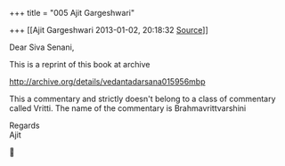 +++
title = "005 Ajit Gargeshwari"

+++
[[Ajit Gargeshwari	2013-01-02, 20:18:32 [Source](https://groups.google.com/g/bvparishat/c/f55PebCB4TM)]]



Dear Siva Senani,  
  
This is a reprint of this book at archive  
  
<http://archive.org/details/vedantadarsana015956mbp>  
  
This a commentary and strictly doesn't belong to a class of commentary called Vritti. The name of the commentary is Brahmavrittvarshini  
  
Regards  
Ajit  



